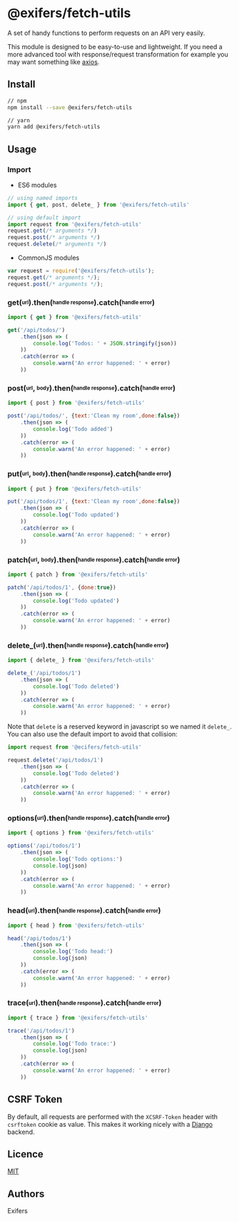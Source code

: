 # @exifers/fetch-utils
A set of handy functions to perform requests on an API very easily.  

This module is designed to be easy-to-use and lightweight. If you need a more advanced tool with response/request transformation for example you may want something like [axios](https://www.npmjs.com/package/axios).

## Install
```bash
// npm
npm install --save @exifers/fetch-utils

// yarn
yarn add @exifers/fetch-utils
```

## Usage
### Import
- ES6 modules
```javascript
// using named imports
import { get, post, delete_ } from '@exifers/fetch-utils'

// using default import
import request from '@exifers/fetch-utils'
request.get(/* arguments */)
request.post(/* arguments */)
request.delete(/* arguments */)
```
- CommonJS modules
```javascript
var request = require('@exifers/fetch-utils');
request.get(/* arguments */);
request.post(/* arguments */);
```

### get(<sub><sup>url</sup></sub>).then(<sub><sup>handle response</sup></sub>).catch(<sub><sup>handle error</sup></sub>)
```javascript
import { get } from '@exifers/fetch-utils'

get('/api/todos/')
    .then(json => (
        console.log('Todos: ' + JSON.stringify(json))
    ))
    .catch(error => (
        console.warn('An error happened: ' + error)
    ))
```
### post(<sub><sup>url</sup></sub>, <sub><sup>body</sup></sub>).then(<sub><sup>handle response</sup></sub>).catch(<sub><sup>handle error</sup></sub>)
```javascript
import { post } from '@exifers/fetch-utils'

post('/api/todos/', {text:'Clean my room',done:false})
    .then(json => (
        console.log('Todo added')
    ))
    .catch(error => (
        console.warn('An error happened: ' + error)
    ))
```
### put(<sub><sup>url</sup></sub>, <sub><sup>body</sup></sub>).then(<sub><sup>handle response</sup></sub>).catch(<sub><sup>handle error</sup></sub>)
```javascript
import { put } from '@exifers/fetch-utils'

put('/api/todos/1', {text:'Clean my room',done:false})
    .then(json => (
        console.log('Todo updated')
    ))
    .catch(error => (
        console.warn('An error happened: ' + error)
    ))
```
### patch(<sub><sup>url</sup></sub>, <sub><sup>body</sup></sub>).then(<sub><sup>handle response</sup></sub>).catch(<sub><sup>handle error</sup></sub>)
```javascript
import { patch } from '@exifers/fetch-utils'

patch('/api/todos/1', {done:true})
    .then(json => (
        console.log('Todo updated')
    ))
    .catch(error => (
        console.warn('An error happened: ' + error)
    ))
```
### delete_(<sub><sup>url</sup></sub>).then(<sub><sup>handle response</sup></sub>).catch(<sub><sup>handle error</sup></sub>)
```javascript
import { delete_ } from '@exifers/fetch-utils'

delete_('/api/todos/1')
    .then(json => (
        console.log('Todo deleted')
    ))
    .catch(error => (
        console.warn('An error happened: ' + error)
    ))
```
Note that ```delete``` is a reserved keyword in javascript so we named it ```delete_```. You can also use the default import to avoid that collision:
```javascript
import request from '@ecifers/fetch-utils'

request.delete('/api/todos/1')
    .then(json => (
        console.log('Todo deleted')
    ))
    .catch(error => (
        console.warn('An error happened: ' + error)
    ))
```

### options(<sub><sup>url</sup></sub>).then(<sub><sup>handle response</sup></sub>).catch(<sub><sup>handle error</sup></sub>)
```javascript
import { options } from '@exifers/fetch-utils'

options('/api/todos/1')
    .then(json => (
        console.log('Todo options:')
        console.log(json)
    ))
    .catch(error => (
        console.warn('An error happened: ' + error)
    ))
```
### head(<sub><sup>url</sup></sub>).then(<sub><sup>handle response</sup></sub>).catch(<sub><sup>handle error</sup></sub>)
```javascript
import { head } from '@exifers/fetch-utils'

head('/api/todos/1')
    .then(json => (
        console.log('Todo head:')
        console.log(json)
    ))
    .catch(error => (
        console.warn('An error happened: ' + error)
    ))
```
### trace(<sub><sup>url</sup></sub>).then(<sub><sup>handle response</sup></sub>).catch(<sub><sup>handle error</sup></sub>)
```javascript
import { trace } from '@exifers/fetch-utils'

trace('/api/todos/1')
    .then(json => (
        console.log('Todo trace:')
        console.log(json)
    ))
    .catch(error => (
        console.warn('An error happened: ' + error)
    ))
```
## CSRF Token
By default, all requests are performed with the ```XCSRF-Token``` header with ```csrftoken``` cookie as value. This makes it working nicely with a [Django](https://www.djangoproject.com) backend.

## Licence
[MIT](https://couto.mit-license.org/)

## Authors
Exifers
